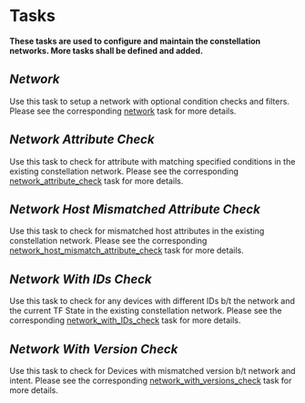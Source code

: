# Tasks
**These tasks are used to configure and maintain the constellation networks. More tasks shall be defined and added.**

## *Network*
Use this task to setup a network with optional condition checks and filters. Please see the corresponding [network](https://github.com/infinera/terraform-infinera-xr-modules/tree/main/tasks/network) task for more details.

## *Network Attribute Check*
Use this task to check for attribute with matching specified conditions in the existing constellation network. Please see the corresponding [network_attribute_check](https://github.com/infinera/terraform-infinera-xr-modules/tree/main/tasks/network_attribute_check) task for more details.

## *Network Host Mismatched Attribute Check*
Use this task to check for mismatched host attributes in the existing constellation network. Please see the corresponding [network_host_mismatch_attribute_check](https://github.com/infinera/terraform-infinera-xr-modules/tree/main/tasks/network_host_mismatch_attribute_check) task for more details.

## *Network With IDs Check*
Use this task to check for any devices with different IDs b/t the network and the current TF State in the existing constellation network. Please see the corresponding [network_with_IDs_check](https://github.com/infinera/terraform-infinera-xr-modules/tree/main/tasks/network_with_IDs_check) task for more details.

## *Network With Version Check*
Use this task to check for Devices with mismatched version b/t network and intent. Please see the corresponding [network_with_versions_check](https://github.com/infinera/terraform-infinera-xr-modules/tree/main/tasks/network_with_versions_check) task for more details.